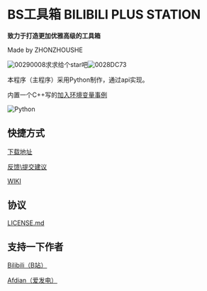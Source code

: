 # BS工具箱 BILIBILI PLUS STATION

**致力于打造更加优雅高级的工具箱**

Made by ZHONZHOUSHE

![00290008](https://github.com/user-attachments/assets/461983eb-19ec-44f8-bdf1-d056bb4d9b79)求求给个star吧![0028DC73](https://github.com/user-attachments/assets/e2e6ff35-83b5-4661-9744-d7242ff2729e)


本程序（主程序）采用Python制作，通过api实现。

内置一个C++写的[加入环境变量事例](https://github.com/ZhonZhouShe/BS/tree/main/codefile/%E5%AE%89%E8%A3%85%E7%A8%8B%E5%BA%8F%EF%BC%88%E5%8A%A0%E5%85%A5path%E7%8E%AF%E5%A2%83%E5%8F%98%E9%87%8F%EF%BC%89)

<img src="https://camo.githubusercontent.com/5544e7a997c28e1b75760cf39983980c3aa34d208ad2f6ce47bbc7e5ac2fe677/68747470733a2f2f696d672e736869656c64732e696f2f62616467652f507974686f6e2d332e382532422d626c75653f6c6f676f3d707974686f6e" alt="Python" data-canonical-src="https://img.shields.io/badge/Python-3.8%2B-blue?logo=python" style="max-width: 100%;">

## 快捷方式

[下载地址](https://github.com/ZhonZhouShe/BS/releases)

[反馈\提交建议](https://github.com/ZhonZhouShe/BS/issues)

[WIKI](https://github.com/ZhonZhouShe/BS/wiki)

## 协议

[LICENSE.md](https://github.com/ZhonZhouShe/BS/blob/main/LICENSE)

## 支持一下作者

[Bilibili（B站）](https://space.bilibili.com/1138680362)

[Afdian（爱发电）](https://afdian.com/a/ZhongZhouShi)
